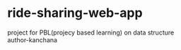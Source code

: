 # ride-sharing-web-app
project for PBL(projecy based learning) on data structure
<br>
author-kanchana

